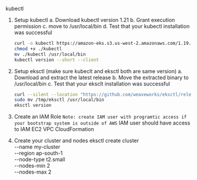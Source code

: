 kubectl 

1. Setup kubectl 
   a. Download kubectl version 1.21
   b. Grant execution permission 
   c. move to /usr/local/bin 
   d. Test that your kubectl installation was successful  
   ```sh 
   curl -o kubectl https://amazon-eks.s3.us-west-2.amazonaws.com/1.19.6/2021-01-05/bin/linux/amd64/kubectl
   chmod +x ./kubectl
   mv ./kubectl /usr/local/bin 
   kubectl version --short --client
   ```
2. Setup eksctl (make sure kubeclt and eksctl both are same version)
   a. Download and extract the latest release 
   b. Move the extracted binary to /usr/local/bin
   c. Test that your eksclt installation was successful 
   ```sh
   curl --silent --location "https://github.com/weaveworks/eksctl/releases/latest/download/eksctl_$(uname -s)_amd64.tar.gz" | tar xz -C /tmp
   sudo mv /tmp/eksctl /usr/local/bin
   eksctl version
   ```
  
3. Create an IAM Role 
   `Note: create IAM user with programtic access if your bootstrap system is outside of AWS`
   IAM user should have access to 
   IAM
   EC2
   VPC
   CloudFormation


4. Create your cluster and nodes 
   eksctl create cluster \
   --name my-cluster \
   --region ap-south-1 \
   --node-type t2.small \
   --nodes-min 2 \
   --nodes-max 2
